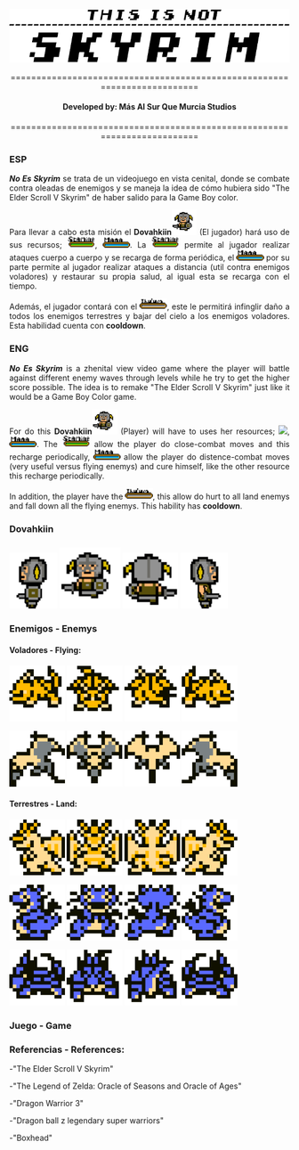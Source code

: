 <img src="/src/images/Titulos-Arte/titulo_Web.png"></img>


<p align="center">=========================================================================</p>
<h4 align="center">Developed by: Más Al Sur Que Murcia Studios</h4>
<p align="center">=========================================================================</p>


<h3>ESP</h3>
<p align="justify"> <i><b>No Es Skyrim</b></i> se trata de un videojuego en vista cenital, donde se combate contra oleadas de enemigos y se maneja la idea de cómo hubiera sido "The Elder Scroll V Skyrim" de haber salido para la Game Boy color.</p>

<p align="justify">Para llevar a cabo esta misión el <b>Dovahkiin</b><img src="/src/images/Dovah/DovahFrente/DovahFrente.gif" windth="45" height="45"></img> (El jugador) hará uso de sus recursos; <img src="/src/images/Interfaz/Stamina/gitstamina.gif"  windth="20" height="20"></img>, <img src="/src/images/Interfaz/Mana/gitmana.gif"  windth="20" height="20"></img>. La <img src="/src/images/Interfaz/Stamina/gitstamina.gif"  windth="20" height="20"></img> permite al jugador realizar ataques cuerpo a cuerpo y se recarga de forma periódica, el <img src="/src/images/Interfaz/Mana/gitmana.gif"  windth="20" height="20"></img> por su parte permite al jugador realizar ataques a distancia (util contra enemigos voladores) y restaurar su propia salud, al igual esta se recarga con el tiempo.</p>

<p align="justify">Además, el jugador contará con el <img src="/src/images/Interfaz/Thu'um/gitthuum.gif"  windth="20" height="20"></img>, este le permitirá infinglir daño a todos los enemigos terrestres y bajar del cielo a los enemigos voladores. Esta habilidad cuenta con <b>cooldown</b>.</p>


<h3>ENG</h3>
<p align="justify"> <i><b>No Es Skyrim</b></i> is a zhenital view video game where the player will battle against different enemy waves through levels while he try to get the higher score possible. The idea is to remake "The Elder Scroll V Skyrim" just like it would be a Game Boy Color game.</p>

<p align="justify">For do this <b>Dovahkiin</b><img src="/src/images/Dovah/DovahFrente/DovahFrente.gif" windth="45" height="45"></img> (Player) will have to uses her resources; <img src="/src/images/Interfaz/Stamina/hitstamina.gif"  windth="20" height="20"></img>, <img src="/src/images/Interfaz/Mana/gitmana.gif"  windth="20" height="20"></img>. The <img src="/src/images/Interfaz/Stamina/gitstamina.gif"  windth="20" height="20"></img> allow the player do close-combat moves and this recharge periodically, <img src="/src/images/Interfaz/Mana/gitmana.gif"  windth="20" height="20"></img> allow the player do distence-combat moves (very useful versus flying enemys) and cure himself, like the other resource this recharge periodically.</p>

<p align="justify">In addition, the player have the <img src="/src/images/Interfaz/Thu'um/gitthuum.gif"  windth="20" height="20"></img>, this allow do hurt to all land enemys and fall down all the flying enemys. This hability has <b>cooldown</b>.</p>

<h3>Dovahkiin<h3>
<img src="/src/images/Dovah/DovahIzq/DovahIzq.gif" windth="100" height="100"></img>
<img src="/src/images/Dovah/DovahFrente/DovahFrente.gif" windth="110" height="110"></img>
<img src="/src/images/Dovah/DovahEspalda/DovahEspalda.gif" windth="100" height="100"></img>
<img src="/src/images/Dovah/DovahDrch/DovahDrch.gif" windth="100" height="100"></img>
<h3>Enemigos - Enemys</h3>

<h4>Voladores - Flying: <h4>
<img src="/src/images/Enemigos/VolAmarilloIquierda.gif" windth="100" height="100"></img>
<img src="/src/images/Enemigos/VolAmarilloFrente.gif" windth="100" height="100"></img>
<img src="/src/images/Enemigos/VolAmarilloEspaldas.gif" windth="100" height="100"></img>
<img src="/src/images/Enemigos/VolAmarilloDerecha.gif" windth="100" height="100"></img>

<img src="/src/images/Enemigos/VolBlancoIzquierda.gif" windth="100" height="100"></img>
<img src="/src/images/Enemigos/VolBlancoFrente.gif" windth="100" height="100"></img>
<img src="/src/images/Enemigos/VolBlancoEspaldas.gif" windth="100" height="100"></img>
<img src="/src/images/Enemigos/VolBlancoDerecha.gif" windth="100" height="100"></img>
<h4>Terrestres - Land: <h4>
<img src="/src/images/Enemigos/TerAmarilloIquierda.gif" windth="100" height="100"></img>
<img src="/src/images/Enemigos/TerAmarilloFrente.gif" windth="100" height="100"></img>
<img src="/src/images/Enemigos/TerAmarilloEspaldas.gif" windth="100" height="100"></img>
<img src="/src/images/Enemigos/TerAmarilloDerecha.gif" windth="100" height="100"></img>

<img src="/src/images/Enemigos/TerAzulIzquierda.gif" windth="100" height="100"></img>
<img src="/src/images/Enemigos/TerAzulFrente.gif" windth="100" height="100"></img>
<img src="/src/images/Enemigos/TerAzulEspaldas.gif" windth="100" height="100"></img>
<img src="/src/images/Enemigos/TerAzulDerecha.gif" windth="100" height="100"></img>

<img src="/src/images/Enemigos/TerAzulIzquierda2.gif" windth="100" height="100"></img>
<img src="/src/images/Enemigos/TerAzulFrente2.gif" windth="100" height="100"></img>
<img src="/src/images/Enemigos/TerAzulEspaldas2.gif" windth="100" height="100"></img>
<img src="/src/images/Enemigos/TerAzulDerecha2.gif" windth="100" height="100"></img>
<h3>Juego - Game</h3>

<h3>Referencias - References: </h3>
<p>-"The Elder Scroll V Skyrim"  </p>
<p>-"The Legend of Zelda: Oracle of Seasons and Oracle of Ages" </p>
<p>-"Dragon Warrior 3" </p>
<p>-"Dragon ball z legendary super warriors"</p>
<p>-"Boxhead"</p>
